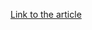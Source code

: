 [Link to the article](https://nakedsecurity.sophos.com/2018/09/11/the-rise-of-targeted-ransomware/)
